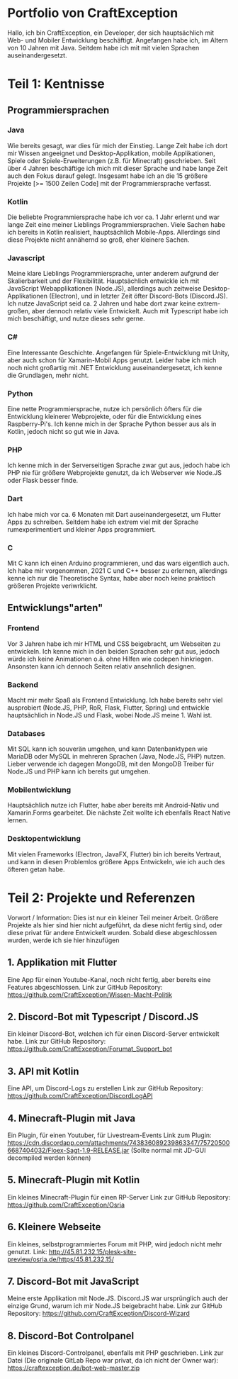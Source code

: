 # Portfolio von CraftException

Hallo, ich bin CraftException, ein Developer, der sich hauptsächlich mit Web- und Mobiler Entwicklung beschäftigt.
Angefangen habe ich, im Altern von 10 Jahren mit Java. Seitdem habe ich mit mit vielen Sprachen auseinandergesetzt.

# Teil 1: Kentnisse

## Programmiersprachen

### Java
Wie bereits gesagt, war dies für mich der Einstieg. Lange Zeit habe ich dort mir Wissen angeeignet und Desktop-Applikation, mobile Applikationen, Spiele oder Spiele-Erweiterungen (z.B. für Minecraft) geschrieben. Seit über 4 Jahren beschäftige ich mich mit dieser Sprache und habe lange Zeit auch den Fokus darauf gelegt. Insgesamt habe ich an die 15 größere Projekte [>= 1500 Zeilen Code] mit der Programmiersprache verfasst.

### Kotlin
Die beliebte Programmiersprache habe ich vor ca. 1 Jahr erlernt und war lange Zeit eine meiner Lieblings Programmiersprachen. Viele Sachen habe ich bereits in Kotlin realisiert, hauptsächlich Mobile-Apps. Allerdings sind diese Projekte nicht annähernd so groß, eher kleinere Sachen. 

### Javascript
Meine klare Lieblings Programmiersprache, unter anderem aufgrund der Skalierbarkeit und der Flexibilität. Hauptsächlich entwickle ich mit JavaScript Webapplikationen (Node.JS), allerdings auch zeitweise Desktop-Applikationen (Electron), und in letzter Zeit öfter Discord-Bots (Discord.JS). Ich nutze JavaScript seid ca. 2 Jahren und habe dort zwar keine extrem-großen, aber dennoch relativ viele Entwickelt. Auch mit Typescript habe ich mich beschäftigt, und nutze dieses sehr gerne.

### C#
Eine Interessante Geschichte. Angefangen für Spiele-Entwicklung mit Unity, aber auch schon für Xamarin-Mobil Apps genutzt. Leider habe ich mich noch nicht großartig mit .NET Entwicklung auseinandergesetzt, ich kenne die Grundlagen, mehr nicht.

### Python
Eine nette Programmiersprache, nutze ich persönlich öfters für die Entwicklung kleinerer Webprojekte, oder für die Entwicklung eines Raspberry-Pi's. Ich kenne mich in der Sprache Python besser aus als in Kotlin, jedoch nicht so gut wie in Java.

### PHP
Ich kenne mich in der Serverseitigen Sprache zwar gut aus, jedoch habe ich PHP nie für größere Webprojekte genutzt, da ich Webserver wie Node.JS oder Flask besser finde.

### Dart
Ich habe mich vor ca. 6 Monaten mit Dart auseinandergesetzt, um Flutter Apps zu schreiben. Seitdem habe ich extrem viel mit der Sprache rumexperimentiert und kleiner Apps programmiert. 

### C 
Mit C kann ich einen Arduino programmieren, und das wars eigentlich auch. Ich habe mir vorgenommen, 2021 C und C++ besser zu erlernen, allerdings kenne ich nur die Theoretische Syntax, habe aber noch keine praktisch größeren Projekte veriwrklicht.

## Entwicklungs"arten"

### Frontend
Vor 3 Jahren habe ich mir HTML und CSS beigebracht, um Webseiten zu entwickeln. Ich kenne mich in den beiden Sprachen sehr gut aus, jedoch würde ich keine Animationen o.ä. ohne Hilfen wie codepen hinkriegen. 
Ansonsten kann ich dennoch Seiten relativ ansehnlich designen.

### Backend
Macht mir mehr Spaß als Frontend Entwicklung. Ich habe bereits sehr viel ausprobiert (Node.JS, PHP, RoR, Flask, Flutter, Spring) und entwickle hauptsächlich in Node.JS und Flask, wobei Node.JS meine 1. Wahl ist. 

### Databases
Mit SQL kann ich souverän umgehen, und kann Datenbanktypen wie MariaDB oder MySQL in mehreren Sprachen (Java, Node.JS, PHP) nutzen.
Lieber verwende ich dagegen MongoDB, mit den MongoDB Treiber für Node.JS und PHP kann ich bereits gut umgehen.

### Mobilentwicklung
Hauptsächlich nutze ich Flutter, habe aber bereits mit Android-Nativ und Xamarin.Forms gearbeitet. Die nächste Zeit wollte ich ebenfalls React Native lernen.

### Desktopentwicklung
Mit vielen Frameworks (Electron, JavaFX, Flutter) bin ich bereits Vertraut, und kann in diesen Problemlos größere Apps Entwickeln, wie ich auch des öfteren getan habe.

# Teil 2: Projekte und Referenzen
Vorwort / Information: Dies ist nur ein kleiner Teil meiner Arbeit. Größere Projekte als hier sind hier nicht aufgeführt, da diese nicht fertig sind, oder diese privat für andere Entwickelt wurden. Sobald diese abgeschlossen wurden, werde ich sie hier hinzufügen

## 1. Applikation mit Flutter
Eine App für einen Youtube-Kanal, noch nicht fertig, aber bereits eine Features abgeschlossen.
Link zur GitHub Repository: https://github.com/CraftException/Wissen-Macht-Politik

## 2. Discord-Bot mit Typescript / Discord.JS
Ein kleiner Discord-Bot, welchen ich für einen Discord-Server entwickelt habe.
Link zur GitHub Repository: https://github.com/CraftException/Forumat_Support_bot

## 3. API mit Kotlin
Eine API, um Discord-Logs zu erstellen
Link zur GitHub Repository: https://github.com/CraftException/DiscordLogAPI

## 4. Minecraft-Plugin mit Java
Ein Plugin, für einen Youtuber, für Livestream-Events
Link zum Plugin: https://cdn.discordapp.com/attachments/743836089239863347/757205006687404032/Floex-Sagt-1.9-RELEASE.jar
(Sollte normal mit JD-GUI decompiled werden können)

## 5. Minecraft-Plugin mit Kotlin
Ein kleines Minecraft-Plugin für einen RP-Server
Link zur GitHub Repository: https://github.com/CraftException/Osria

## 6. Kleinere Webseite
Ein kleines, selbstprogrammiertes Forum mit PHP, wird jedoch nicht mehr genutzt.
Link: http://45.81.232.15/plesk-site-preview/osria.de/https/45.81.232.15/

## 7. Discord-Bot mit JavaScript
Meine erste Applikation mit Node.JS. Discord.JS war ursprünglich auch der einzige Grund, warum ich mir Node.JS beigebracht habe.
Link zur GitHub Repository: https://github.com/CraftException/Discord-Wizard

## 8. Discord-Bot Controlpanel
Ein kleines Discord-Controlpanel, ebenfalls mit PHP geschrieben. 
Link zur Datei (Die originale GitLab Repo war privat, da ich nicht der Owner war): https://craftexception.de/bot-web-master.zip

